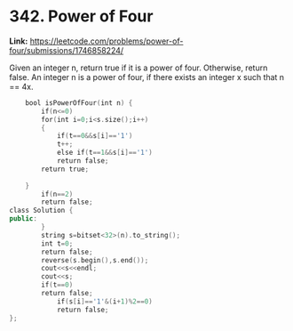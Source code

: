 # 342. Power of Four

**Link:** https://leetcode.com/problems/power-of-four/submissions/1746858224/

Given an integer n, return true if it is a power of four. Otherwise, return false. An integer n is a power of four, if there exists an integer x such that n == 4x.

```cpp
    bool isPowerOfFour(int n) {
        if(n<=0)
        for(int i=0;i<s.size();i++)
        {
            if(t==0&&s[i]=='1')
            t++;
            else if(t==1&&s[i]=='1')
            return false;
        return true;
        
    }
        if(n==2)
        return false;
class Solution {
public:
        }
        string s=bitset<32>(n).to_string();
        int t=0;
        return false;
        reverse(s.begin(),s.end());
        cout<<s<<endl;
        cout<<s;
        if(t==0)
        return false;
            if(s[i]=='1'&(i+1)%2==0)
            return false;
};
```
